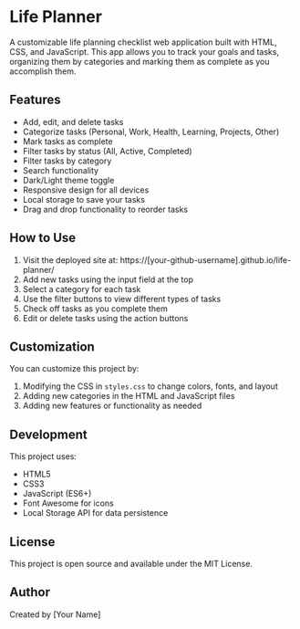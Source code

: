 # Life Planner

A customizable life planning checklist web application built with HTML, CSS, and JavaScript. This app allows you to track your goals and tasks, organizing them by categories and marking them as complete as you accomplish them.

## Features

- Add, edit, and delete tasks
- Categorize tasks (Personal, Work, Health, Learning, Projects, Other)
- Mark tasks as complete
- Filter tasks by status (All, Active, Completed)
- Filter tasks by category
- Search functionality
- Dark/Light theme toggle
- Responsive design for all devices
- Local storage to save your tasks
- Drag and drop functionality to reorder tasks

## How to Use

1. Visit the deployed site at: https://[your-github-username].github.io/life-planner/
2. Add new tasks using the input field at the top
3. Select a category for each task
4. Use the filter buttons to view different types of tasks
5. Check off tasks as you complete them
6. Edit or delete tasks using the action buttons

## Customization

You can customize this project by:

1. Modifying the CSS in `styles.css` to change colors, fonts, and layout
2. Adding new categories in the HTML and JavaScript files
3. Adding new features or functionality as needed

## Development

This project uses:
- HTML5
- CSS3
- JavaScript (ES6+)
- Font Awesome for icons
- Local Storage API for data persistence

## License

This project is open source and available under the MIT License.

## Author

Created by [Your Name]


